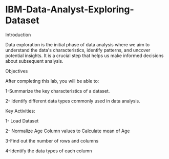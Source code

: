 # IBM-Data-Analyst-Exploring-Dataset

Introduction


Data exploration is the initial phase of data analysis where we aim to understand the data's characteristics, identify patterns, and
uncover potential insights. It is a crucial step that helps us make informed decisions about subsequent analysis.



Objectives


After completing this lab, you will be able to:



1-Summarize the key characteristics of a dataset.

2- Identify different data types commonly used in data analysis.


Key Activities:

1- Load Dataset

2- Normalize Age Column values to Calculate mean of Age

3-Find out the number of rows and columns

4-Identify the data types of each column

